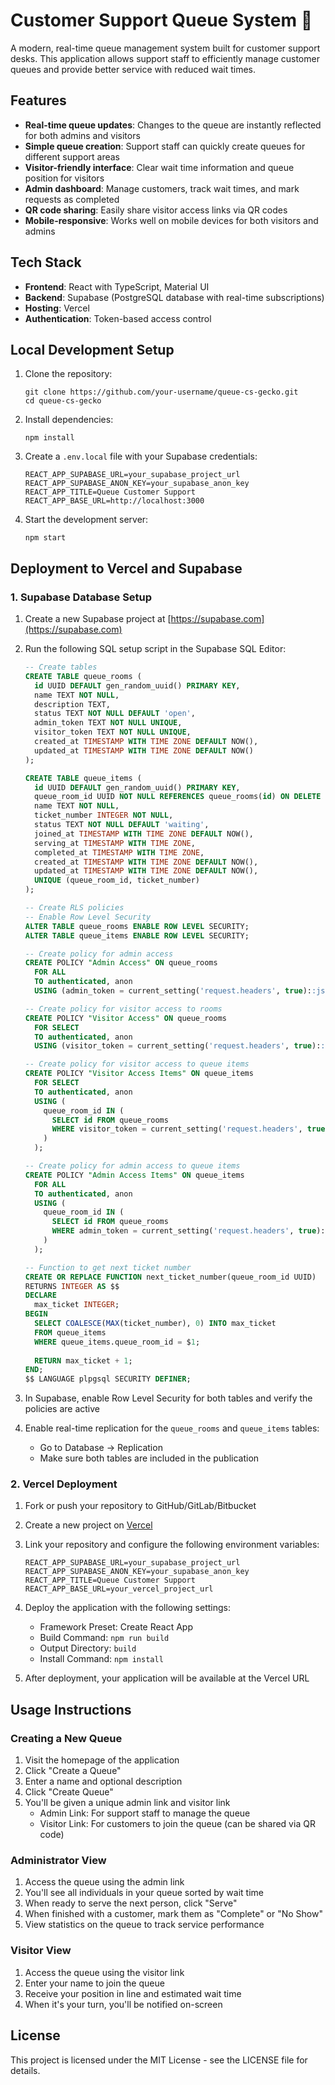 # Customer Support Queue System 🦎

A modern, real-time queue management system built for customer support desks. This application allows support staff to efficiently manage customer queues and provide better service with reduced wait times.

## Features

- **Real-time queue updates**: Changes to the queue are instantly reflected for both admins and visitors
- **Simple queue creation**: Support staff can quickly create queues for different support areas
- **Visitor-friendly interface**: Clear wait time information and queue position for visitors
- **Admin dashboard**: Manage customers, track wait times, and mark requests as completed
- **QR code sharing**: Easily share visitor access links via QR codes
- **Mobile-responsive**: Works well on mobile devices for both visitors and admins

## Tech Stack

- **Frontend**: React with TypeScript, Material UI
- **Backend**: Supabase (PostgreSQL database with real-time subscriptions)
- **Hosting**: Vercel
- **Authentication**: Token-based access control

## Local Development Setup

1. Clone the repository:
   ```
   git clone https://github.com/your-username/queue-cs-gecko.git
   cd queue-cs-gecko
   ```

2. Install dependencies:
   ```
   npm install
   ```

3. Create a `.env.local` file with your Supabase credentials:
   ```
   REACT_APP_SUPABASE_URL=your_supabase_project_url
   REACT_APP_SUPABASE_ANON_KEY=your_supabase_anon_key
   REACT_APP_TITLE=Queue Customer Support
   REACT_APP_BASE_URL=http://localhost:3000
   ```

4. Start the development server:
   ```
   npm start
   ```

## Deployment to Vercel and Supabase

### 1. Supabase Database Setup

1. Create a new Supabase project at [https://supabase.com](https://supabase.com)

2. Run the following SQL setup script in the Supabase SQL Editor:
   ```sql
   -- Create tables
   CREATE TABLE queue_rooms (
     id UUID DEFAULT gen_random_uuid() PRIMARY KEY,
     name TEXT NOT NULL,
     description TEXT,
     status TEXT NOT NULL DEFAULT 'open',
     admin_token TEXT NOT NULL UNIQUE,
     visitor_token TEXT NOT NULL UNIQUE,
     created_at TIMESTAMP WITH TIME ZONE DEFAULT NOW(),
     updated_at TIMESTAMP WITH TIME ZONE DEFAULT NOW()
   );

   CREATE TABLE queue_items (
     id UUID DEFAULT gen_random_uuid() PRIMARY KEY,
     queue_room_id UUID NOT NULL REFERENCES queue_rooms(id) ON DELETE CASCADE,
     name TEXT NOT NULL,
     ticket_number INTEGER NOT NULL,
     status TEXT NOT NULL DEFAULT 'waiting',
     joined_at TIMESTAMP WITH TIME ZONE DEFAULT NOW(),
     serving_at TIMESTAMP WITH TIME ZONE,
     completed_at TIMESTAMP WITH TIME ZONE,
     created_at TIMESTAMP WITH TIME ZONE DEFAULT NOW(),
     updated_at TIMESTAMP WITH TIME ZONE DEFAULT NOW(),
     UNIQUE (queue_room_id, ticket_number)
   );

   -- Create RLS policies
   -- Enable Row Level Security
   ALTER TABLE queue_rooms ENABLE ROW LEVEL SECURITY;
   ALTER TABLE queue_items ENABLE ROW LEVEL SECURITY;

   -- Create policy for admin access
   CREATE POLICY "Admin Access" ON queue_rooms
     FOR ALL
     TO authenticated, anon
     USING (admin_token = current_setting('request.headers', true)::json->>'x-admin-token');

   -- Create policy for visitor access to rooms
   CREATE POLICY "Visitor Access" ON queue_rooms
     FOR SELECT 
     TO authenticated, anon
     USING (visitor_token = current_setting('request.headers', true)::json->>'x-visitor-token');

   -- Create policy for visitor access to queue items
   CREATE POLICY "Visitor Access Items" ON queue_items
     FOR SELECT
     TO authenticated, anon
     USING (
       queue_room_id IN (
         SELECT id FROM queue_rooms 
         WHERE visitor_token = current_setting('request.headers', true)::json->>'x-visitor-token'
       )
     );

   -- Create policy for admin access to queue items
   CREATE POLICY "Admin Access Items" ON queue_items
     FOR ALL
     TO authenticated, anon
     USING (
       queue_room_id IN (
         SELECT id FROM queue_rooms 
         WHERE admin_token = current_setting('request.headers', true)::json->>'x-admin-token'
       )
     );

   -- Function to get next ticket number
   CREATE OR REPLACE FUNCTION next_ticket_number(queue_room_id UUID)
   RETURNS INTEGER AS $$
   DECLARE
     max_ticket INTEGER;
   BEGIN
     SELECT COALESCE(MAX(ticket_number), 0) INTO max_ticket
     FROM queue_items
     WHERE queue_items.queue_room_id = $1;
     
     RETURN max_ticket + 1;
   END;
   $$ LANGUAGE plpgsql SECURITY DEFINER;
   ```

3. In Supabase, enable Row Level Security for both tables and verify the policies are active

4. Enable real-time replication for the `queue_rooms` and `queue_items` tables:
   - Go to Database → Replication
   - Make sure both tables are included in the publication

### 2. Vercel Deployment

1. Fork or push your repository to GitHub/GitLab/Bitbucket

2. Create a new project on [Vercel](https://vercel.com)

3. Link your repository and configure the following environment variables:
   ```
   REACT_APP_SUPABASE_URL=your_supabase_project_url
   REACT_APP_SUPABASE_ANON_KEY=your_supabase_anon_key
   REACT_APP_TITLE=Queue Customer Support
   REACT_APP_BASE_URL=your_vercel_project_url
   ```

4. Deploy the application with the following settings:
   - Framework Preset: Create React App
   - Build Command: `npm run build`
   - Output Directory: `build`
   - Install Command: `npm install`

5. After deployment, your application will be available at the Vercel URL

## Usage Instructions

### Creating a New Queue

1. Visit the homepage of the application
2. Click "Create a Queue"
3. Enter a name and optional description
4. Click "Create Queue"
5. You'll be given a unique admin link and visitor link
   - Admin Link: For support staff to manage the queue
   - Visitor Link: For customers to join the queue (can be shared via QR code)

### Administrator View

1. Access the queue using the admin link
2. You'll see all individuals in your queue sorted by wait time
3. When ready to serve the next person, click "Serve"
4. When finished with a customer, mark them as "Complete" or "No Show"
5. View statistics on the queue to track service performance

### Visitor View

1. Access the queue using the visitor link
2. Enter your name to join the queue
3. Receive your position in line and estimated wait time
4. When it's your turn, you'll be notified on-screen

## License

This project is licensed under the MIT License - see the LICENSE file for details.

